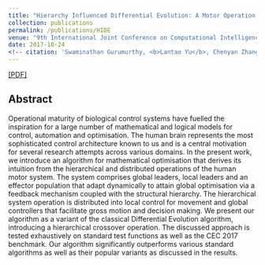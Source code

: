 ```yaml
---
title: "Hierarchy Influenced Differential Evolution: A Motor Operation Inspired Approach"
collection: publications
permalink: /publications/HIDE
venue: "9th International Joint Conference on Computational Intelligence"
date: 2017-10-24
<!-- citation: 'Swaminathan Gurumurthy, <b>Lantao Yu</b>, Chenyan Zhang, Yongchao Jin, Weiping Li, Xiaodong Zhang, Fei Fang. <i>ACM SIGCAS Conference on Computing and Sustainable Societies.</i> <b>COMPASS 2018</b>. -->'
---
```

[[PDF]](https://arxiv.org/abs/1702.05308)

## Abstract
Operational maturity of biological control systems have fuelled the inspiration for a large number of mathematical and logical models for control, automation and optimisation. The human brain represents the most sophisticated control architecture known to us and is a central motivation for several research attempts across various domains. In the present work, we introduce an algorithm for mathematical optimisation that derives its intuition from the hierarchical and distributed operations of the human motor system. The system comprises global leaders, local leaders and an effector population that adapt dynamically to attain global optimisation via a feedback mechanism coupled with the structural hierarchy. The hierarchical system operation is distributed into local control for movement and global controllers that facilitate gross motion and decision making. We present our algorithm as a variant of the classical Differential Evolution algorithm, introducing a hierarchical crossover operation. The discussed approach is tested exhaustively on standard test functions as well as the CEC 2017 benchmark. Our algorithm significantly outperforms various standard algorithms as well as their popular variants as discussed in the results.